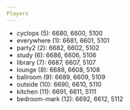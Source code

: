 ```yaml
---
Players
---
```

* cyclops (5): 6680, 6600, 5100
* everywhere (1): 6681, 6601, 5101
* party2 (2): 6682, 6602, 5102
* study (6): 6686, 6606, 5106
* library (7): 6687, 6607, 5107
* lounge (8): 6688, 6608, 5108
* ballroom (9): 6689, 6609, 5109
* outside (10): 6690, 6610, 5110
* kitchen (11): 6691, 6611, 5111
* bedroom-mark (12): 6692, 6612, 5112
